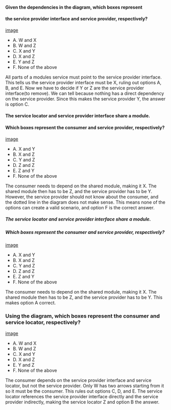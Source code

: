 #### Given the dependencies in the diagram, which boxes represent
#### the service provider interface and service provider, respectively?
[image](images/spi_sp.jpg)
* A. W and X
* B. W and Z
* C. X and Y
* D. X and Z
* E. Y and Z
* F. None of the above

All parts of a modules service must point to the service provider interface.
This tells us the service provider interface must be X, ruling out options A, B, and E.
Now we have to decide if Y or Z are the service provider interface(to remove).
We can tell because nothing has a direct dependency on the service provider.
Since this makes the service provider Y, the answer is option C.

#### The service locator and service provider interface share a module.
#### Which boxes represent the consumer and service provider, respectively?
[image](images/not_reference_to_share_module_x_z_y_.jpg)
* A. X and Y
* B. X and Z
* C. Y and Z
* D. Z and Z
* E. Z and Y
* F. None of the above

The consumer needs to depend on the shared module, making it X.
The shared module then has to be Z, and the service provider has to be Y.
However, the service provider should not know about the consumer,
and the dotted line in the diagram does not make sense.
This means none of the options can create a valid scenario,
and option F is the correct answer.

##### The service locator and service provider interface share a module.
##### Which boxes represent the consumer and service provider, respectively?
[image](images/x_z_share_module.jpg)
* A. X and Y
* B. X and Z
* C. Y and Z
* D. Z and Z
* E. Z and Y
* F. None of the above

The consumer needs to depend on the shared module, making it X.
The shared module then has to be Z, and the service provider has to be Y.
This makes option A correct.

### Using the diagram, which boxes represent the consumer and service locator, respectively?
[image](images/find_consumer_service_locator.jpg)
* A. W and X
* B. W and Z
* C. X and Y
* D. X and Z
* E. Y and Z
* F. None of the above

The consumer depends on the service provider interface and service locator,
but not the service provider.
Only W has two arrows starting from it so it must be the consumer.
This rules out options C, D, and E.
The service locator references the service provider interface directly
and the service provider indirectly,
making the service locator Z and option B the answer.